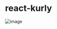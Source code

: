 # react-kurly

![image](https://user-images.githubusercontent.com/75175148/212532511-abb4d799-6865-49fd-92f5-959f79510879.png)
